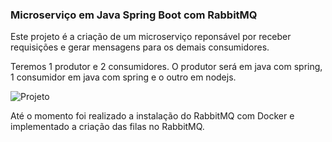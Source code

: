 ### Microserviço em Java Spring Boot com RabbitMQ

Este projeto é a criação de um microserviço reponsável por receber requisições e gerar mensagens
para os demais consumidores.

Teremos 1 produtor e 2 consumidores.
O produtor será em java com spring, 1 consumidor em java com spring e o outro em nodejs.

![Projeto](https://user-images.githubusercontent.com/51996690/120472712-9cdca900-c37c-11eb-967d-a4749f764c4e.png)

Até o momento foi realizado a instalação do RabbitMQ com Docker e implementado a criação das filas no RabbitMQ.

